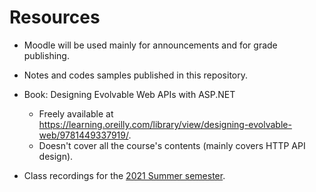 # Resources

* Moodle will be used mainly for announcements and for grade publishing.

* Notes and codes samples published in this repository.

* Book: Designing Evolvable Web APIs with ASP.NET
  * Freely available at https://learning.oreilly.com/library/view/designing-evolvable-web/9781449337919/.
  * Doesn't cover all the course's contents (mainly covers HTTP API design).

* Class recordings for the [2021 Summer semester](https://educast.fccn.pt/vod/channels/1ltu5jjjum).
